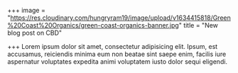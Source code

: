 +++
image = "https://res.cloudinary.com/hungryram19/image/upload/v1634415818/Green%20Coast%20Organics/green-coast-organics-banner.jpg"
title = "New blog post on CBD"

+++
Lorem ipsum dolor sit amet, consectetur adipisicing elit. Ipsum, est accusamus, reiciendis minima eum non beatae sint saepe enim, facilis iure aspernatur voluptates expedita animi voluptatem iusto dolor sequi eligendi.